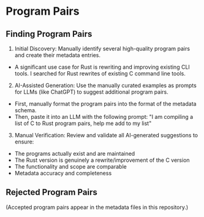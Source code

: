 # Program Pairs

## Finding Program Pairs

1. Initial Discovery: Manually identify several high-quality program pairs and create their metadata entries.
  - A significant use case for Rust is rewriting and improving existing CLI tools. I searched for Rust rewrites of existing C command line tools.
2. AI-Assisted Generation: Use the manually curated examples as prompts for LLMs (like ChatGPT) to suggest additional program pairs.
  - First, manually format the program pairs into the format of the metadata schema.
  - Then, paste it into an LLM with the following prompt: "I am compiling a list of C to Rust program pairs, help me add to my list"
3. Manual Verification: Review and validate all AI-generated suggestions to ensure:
  - The programs actually exist and are maintained
  - The Rust version is genuinely a rewrite/improvement of the C version
  - The functionality and scope are comparable
  - Metadata accuracy and completeness

## Rejected Program Pairs

(Accepted program pairs appear in the metadata files in this repository.)
